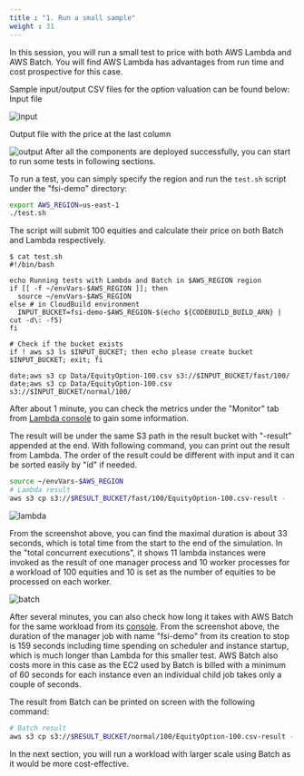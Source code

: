 ```yaml
---
title : "1. Run a small sample"
weight : 31
---
```


In this session, you will run a small test to price with both AWS Lambda and AWS Batch. You will find AWS Lambda has advantages from run time and cost prospective for this case.

Sample input/output CSV files for the option valuation can be found below:
Input file

![input](/images/batch-lambda/input-10.png)

Output file with the price at the last column

![output](/images/batch-lambda/output-10.png)
After all the components are deployed successfully, you can start to run some tests in following sections.

To run a test, you can simply specify the region and run the ```test.sh``` script under the "fsi-demo" directory:
```bash
export AWS_REGION=us-east-1
./test.sh
```
The script will submit 100 equities and calculate their price on both Batch and Lambda respectively.
```
$ cat test.sh 
#!/bin/bash

echo Running tests with Lambda and Batch in $AWS_REGION region
if [[ -f ~/envVars-$AWS_REGION ]]; then 
  source ~/envVars-$AWS_REGION
else # in CloudBuild environment
  INPUT_BUCKET=fsi-demo-$AWS_REGION-$(echo ${CODEBUILD_BUILD_ARN} | cut -d\: -f5)
fi

# Check if the bucket exists
if ! aws s3 ls $INPUT_BUCKET; then echo please create bucket $INPUT_BUCKET; exit; fi

date;aws s3 cp Data/EquityOption-100.csv s3://$INPUT_BUCKET/fast/100/
date;aws s3 cp Data/EquityOption-100.csv s3://$INPUT_BUCKET/normal/100/
```
After about 1 minute, you can check the metrics under the "Monitor" tab from [Lambda console](https://console.aws.amazon.com/lambda/home?#/functions/fsi-demo?tab=monitoring) to gain some information.

The result will be under the same S3 path in the result bucket with "-result" appended at the end. With following command, you can print out the result from Lambda. The order of the result could be different with input and it can be sorted easily by "id" if needed. 
```bash
source ~/envVars-$AWS_REGION
# Lambda result
aws s3 cp s3://$RESULT_BUCKET/fast/100/EquityOption-100.csv-result -
```

![lambda](/images/batch-lambda/lambda-metrics.png)

From the screenshot above, you can find the maximal duration is about 33 seconds, which is total time from the start to the end of the simulation. In the "total concurrent executions", it shows 11 lambda instances were invoked as the result of one manager process and 10 worker processes for a workload of 100 equities and 10 is set as the number of equities to be processed on each worker.

![batch](/images/batch-lambda/batch-console.png)

After several minutes, you can also check how long it takes with AWS Batch for the same workload from its [console](https://console.aws.amazon.com/batch/home#jobs/fsi-demo/SUCCEEDED). From the screenshot above, the duration of the manager job with name "fsi-demo" from its creation to stop is 159 seconds including time spending on scheduler and instance startup, which is much longer than Lambda for this smaller test. AWS Batch also costs more in this case as the EC2 used by Batch is billed with a minimum of 60 seconds for each instance even an individual child job takes only a couple of seconds.

The result from Batch can be printed on screen with the following command:
```bash
# Batch result
aws s3 cp s3://$RESULT_BUCKET/normal/100/EquityOption-100.csv-result -
```

In the next section, you will run a workload with larger scale using Batch as it would be more cost-effective. 
